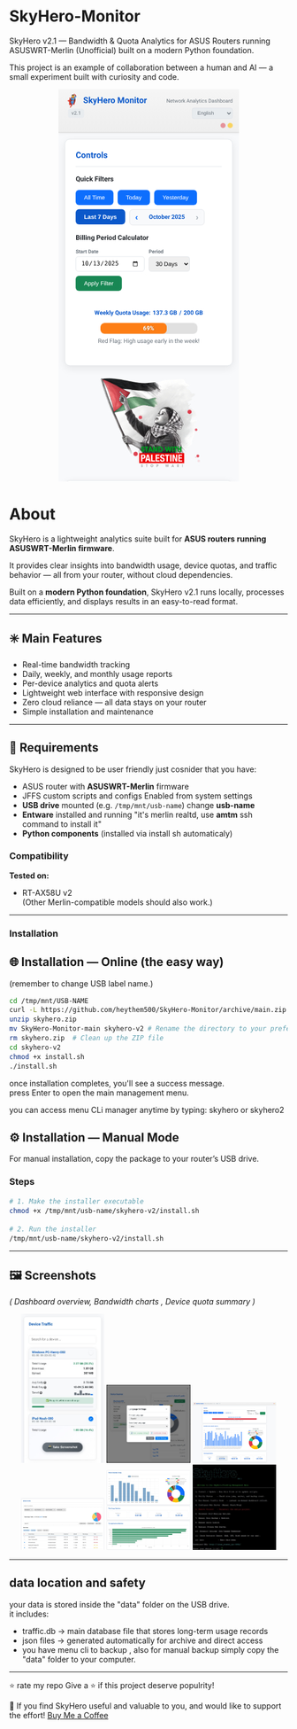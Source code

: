 # SkyHero-Monitor
 SkyHero v2.1 — Bandwidth &amp; Quota Analytics for ASUS Routers running ASUSWRT-Merlin (Unofficial) built on a modern Python foundation.
 
This project is an example of collaboration between a human and AI — a small experiment built with curiosity and code.
<p align="center">
  <img src="https://github.com/heythem500/SkyHero-Monitor/blob/main/screnshots/skyhero-img01.jpg">
  </p>

# About 

SkyHero is a lightweight analytics suite built for **ASUS routers running ASUSWRT-Merlin firmware**.  

It provides clear insights into bandwidth usage, device quotas, and traffic behavior — all from your router, without cloud dependencies.

Built on a **modern Python foundation**, SkyHero v2.1 runs locally, processes data efficiently, and displays results in an easy-to-read format.

---

## ✳️ Main Features

- Real-time bandwidth tracking  
- Daily, weekly, and monthly usage reports  
- Per-device analytics and quota alerts  
- Lightweight web interface with responsive design  
- Zero cloud reliance — all data stays on your router  
- Simple installation and maintenance

---

## 🧩 Requirements

SkyHero is designed to be user friendly just cosnider that you have:
- ASUS router with **ASUSWRT-Merlin** firmware
- JFFS custom scripts and configs Enabled from system settings
- **USB drive** mounted (e.g. `/tmp/mnt/usb-name`) change **usb-name**
- **Entware** installed and running "it's merlin realtd, use **amtm** ssh command to install it"
- **Python components** (installed via install sh automaticaly)

### Compatibility

**Tested on:**
- RT-AX58U v2  
(Other Merlin-compatible models should also work.)

---
### Installation

## 🌐 Installation — Online (the easy way)
(remember to change USB label name.)
```bash
cd /tmp/mnt/USB-NAME
curl -L https://github.com/heythem500/SkyHero-Monitor/archive/main.zip -o skyhero.zip
unzip skyhero.zip
mv SkyHero-Monitor-main skyhero-v2 # Rename the directory to your preferred name
rm skyhero.zip  # Clean up the ZIP file
cd skyhero-v2
chmod +x install.sh
./install.sh
```

once installation completes, you'll see a success message.  
press Enter to open the main management menu.

you can access menu CLi manager anytime by typing:
skyhero   or   skyhero2

## ⚙️ Installation — Manual Mode

For manual installation, copy the package to your router’s USB drive.

### Steps

```bash
# 1. Make the installer executable
chmod +x /tmp/mnt/usb-name/skyhero-v2/install.sh

# 2. Run the installer
/tmp/mnt/usb-name/skyhero-v2/install.sh
```

---

## 🖼️ Screenshots

*( Dashboard overview, Bandwidth charts  , Device quota summary )*
<p align="center">
  <img src="https://github.com/heythem500/SkyHero-Monitor/blob/main/screnshots/skyhero-img02.jpg" width="30%" height="auto">
  <img src="https://github.com/heythem500/SkyHero-Monitor/blob/main/screnshots/skyhero-img03.jpg" width="30%" height="auto">
  <img src="https://github.com/heythem500/SkyHero-Monitor/blob/main/screnshots/skyhero-img04.jpg" width="30%" height="auto">
  <img src="https://github.com/heythem500/SkyHero-Monitor/blob/main/screnshots/skyhero-img06.jpg" width="30%" height="auto">
  <img src="https://github.com/heythem500/SkyHero-Monitor/blob/main/screnshots/skyhero-img07.jpg" width="30%" height="auto">
  <img src="https://github.com/heythem500/SkyHero-Monitor/blob/main/screnshots/skyhero-img05.jpg" width="30%" height="auto">
  </p>
  
  ---

## data location and safety

your data is stored inside the "data" folder on the USB drive.  
it includes:

- traffic.db → main database file that stores long-term usage records  
- json files → generated automatically for archive and direct access
- you have menu cli to backup , also for manual backup simply copy the "data" folder to your computer.  

---

⭐ rate my repo
Give a ⭐ if this project deserve populrity!

💖 If you find SkyHero useful and valuable to you, and would like to support the effort!
[Buy Me a Coffee](https://buymeacoffee.com/heythem500)
